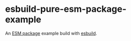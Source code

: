 # esbuild-pure-esm-package-example

An [ESM package](https://gist.github.com/sindresorhus/a39789f98801d908bbc7ff3ecc99d99c) example build with [esbuild](https://esbuild.github.io/).

